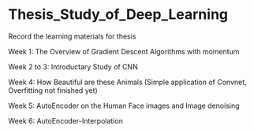 # Thesis_Study_of_Deep_Learning
Record the learning materials for thesis

Week 1: The Overview of Gradient Descent Algorithms with momentum

Week 2 to 3: Introductary Study of CNN

Week 4: How Beautiful are these Animals (Simple application of Convnet, Overfitting not finished yet)

Week 5: AutoEncoder on the Human Face images and Image denoising

Week 6: AutoEncoder-Interpolation
